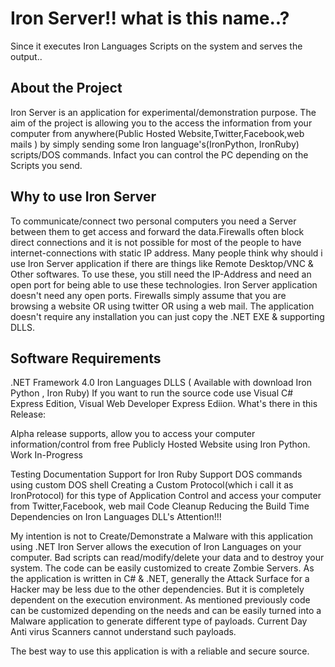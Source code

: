 Iron Server!! what is this name..?
===========================
Since it executes Iron Languages Scripts on the system and serves the output..

About the Project
-----------------
Iron Server is an application for experimental/demonstration purpose. The aim of the project is allowing you to the  access the information from your computer from anywhere(Public Hosted Website,Twitter,Facebook,web mails ) by simply sending some Iron language's(IronPython, IronRuby) scripts/DOS commands. Infact you can control the PC depending on the Scripts you send.

Why to use Iron Server
----------------------

To communicate/connect two personal computers you need a Server between them to get access and forward the data.Firewalls often block direct connections and it is not possible for most of the people to have internet-connections with static IP address. Many people think why should i use Iron Server application if there are things like Remote Desktop/VNC & Other softwares. To use these, you still need the IP-Address and need an open port for being able to use these technologies. Iron Server application doesn't need any open ports. Firewalls simply assume that you are browsing a website OR using twitter OR using a web mail. The application doesn't require any installation you can just copy the .NET EXE & supporting DLLS.

Software Requirements
---------------------

.NET Framework 4.0
Iron Languages DLLS ( Available with download Iron Python , Iron Ruby)
If you want to run the source code use Visual C# Express Edition, Visual Web Developer Express Ediion.
What's there in this Release:

Alpha release supports, allow you to access your computer information/control from free Publicly Hosted Website using Iron Python.
Work In-Progress

Testing
Documentation 
Support for Iron Ruby
Support DOS commands using custom DOS shell
Creating a Custom Protocol(which i call it as IronProtocol) for this type of Application
Control and access your computer from Twitter,Facebook, web mail
Code Cleanup
Reducing the Build Time Dependencies on Iron Languages DLL's
Attention!!! 

 My intention is not to Create/Demonstrate a Malware with this application using .NET
Iron Server allows the execution of Iron Languages on your computer. Bad scripts can read/modify/delete your data and to destroy your system. The code can be easily customized to create Zombie Servers. As the application is written in C# & .NET, generally the Attack Surface for a Hacker may be less due to the other dependencies. But it is completely dependent on the execution environment. As mentioned previously code can be customized depending on the needs and can be easily turned into a Malware application to generate different type of payloads. Current Day Anti virus Scanners cannot understand such payloads. 

The best way to use this application is with a reliable and secure source.

